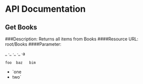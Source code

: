 # API Documentation
## Get Books
###Description: 
Returns all items from Books
####Resource URL: 
root/Books
####Parameter:
<p>_ ·_ ·_ ·_ ·a</p>
<pre><code>foo  baz   bim</code></pre>
<ul>
<li>`one</li>
<li>two`</li>
</ul>
